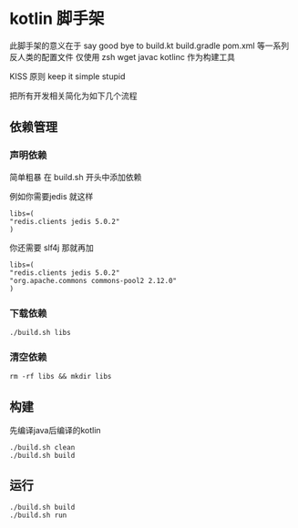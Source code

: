 # kotlin 脚手架

此脚手架的意义在于 say good bye to build.kt build.gradle pom.xml 等一系列反人类的配置文件
仅使用 zsh wget javac kotlinc 作为构建工具

KISS 原则 keep it simple stupid

把所有开发相关简化为如下几个流程

## 依赖管理

### 声明依赖

简单粗暴
在 build.sh 开头中添加依赖

例如你需要jedis 就这样
```shell
libs=(
"redis.clients jedis 5.0.2"
)
```

你还需要 slf4j 那就再加

```shell
libs=(
"redis.clients jedis 5.0.2"
"org.apache.commons commons-pool2 2.12.0"
)
```

### 下载依赖

```shell
./build.sh libs
```


### 清空依赖

```shell
rm -rf libs && mkdir libs
```

## 构建

先编译java后编译的kotlin

```shell
./build.sh clean
./build.sh build
```


## 运行

```shell
./build.sh build
./build.sh run
```

